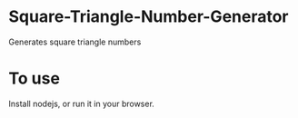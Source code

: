 # Square-Triangle-Number-Generator
Generates square triangle numbers

# To use
Install nodejs, or run it in your browser.
